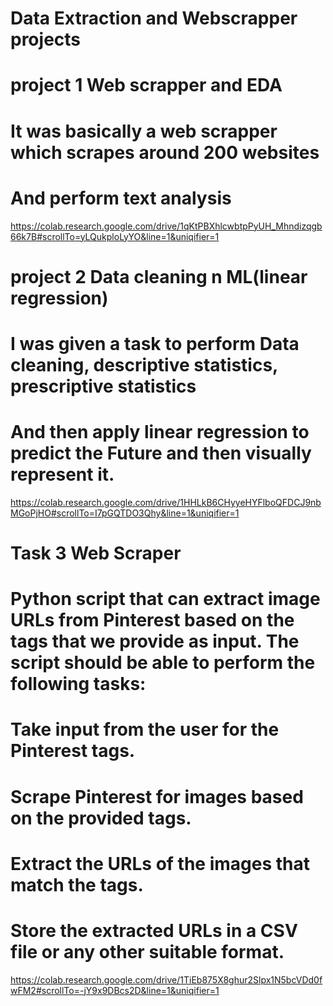 # Data Extraction and Webscrapper projects

# project 1 Web scrapper and  EDA

# It was basically a web scrapper which scrapes around 200 websites
# And perform text analysis 

https://colab.research.google.com/drive/1qKtPBXhlcwbtpPyUH_Mhndizqgb66k7B#scrollTo=yLQukploLyYO&line=1&uniqifier=1





# project 2 Data cleaning n ML(linear regression)

# I was given a task to perform Data cleaning, descriptive statistics, prescriptive statistics
# And then apply linear regression to predict the Future and then visually represent it.

https://colab.research.google.com/drive/1HHLkB6CHyyeHYFlboQFDCJ9nbMGoPjHO#scrollTo=I7pGQTDO3Qhy&line=1&uniqifier=1


# Task 3 Web Scraper

# Python script that can extract image URLs from Pinterest based on the tags that we provide as input. The script should be able to perform the following tasks:
# Take input from the user for the Pinterest tags.
# Scrape Pinterest for images based on the provided tags.
# Extract the URLs of the images that match the tags.
# Store the extracted URLs in a CSV file or any other suitable format.

https://colab.research.google.com/drive/1TiEb875X8ghur2Slpx1N5bcVDd0fwFM2#scrollTo=-jY9x9DBcs2D&line=1&uniqifier=1


